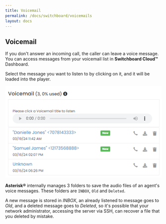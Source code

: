 ```yaml
---
title: Voicemail
permalink: /docs/switchboard/voicemails
layout: docs
---
```


## Voicemail


If you don't answer an incoming call, the caller can leave a voice message. You can access messages from your voicemail list in **Switchboard Cloud™** Dashboard.

Select the message you want to listen to by clicking on it, and it will be loaded into the player.


<p align="center">
  <img src="./../../images/docs/voicemails/voicemail.png" />
</p>


**Asterisk®** internally manages 3 folders to save the audio files of an agent's voice messages. These folders are `INBOX`, `Old` and `Deleted`.

A new message is stored in _INBOX_, an already listened to message goes to _Old_, and a deleted message goes to _Deleted_, so it's possible that your network administrator, accessing the server via SSH, can recover a file that you deleted by mistake.
